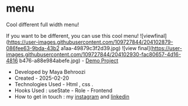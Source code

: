 # menu
Cool different full width menu!

If you want to be different, you can use this cool menu!
![viewfinal](https://user-images.githubusercontent.com/109727844/204102879-086fee63-9bda-43b2
a1aa-49879c3f2d39.jpg) 
![view final](https://user-images.githubusercontent.com/109727844/204102930-fac80657-4d16-4816
b476-a88e984abefe.jpg) - [Demo Project](https://pouria-farahani-developer.github.io/Accordion-Menu-By-React/)
- Developed by Maya Behroozi
- Created - 2025-02-20
- Technologies Used - Html , css .
- Hooks Used : useState  - Role - Frontend
- How to get in touch : my [instagram](https://www.instagram.com/mayacodingjourneyy/) and 
[linkedin]((https://www.linkedin.com/in/maya-behroozi-5b27a425b/))
